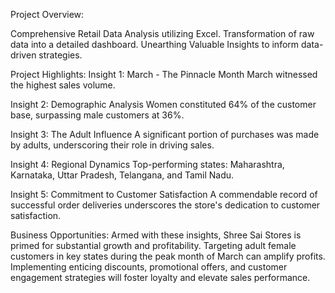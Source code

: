 Project Overview:

Comprehensive Retail Data Analysis utilizing Excel.
Transformation of raw data into a detailed dashboard.
Unearthing Valuable Insights to inform data-driven strategies.

Project Highlights:
Insight 1: March - The Pinnacle Month March witnessed the highest sales volume.

Insight 2: Demographic Analysis
Women constituted 64% of the customer base, surpassing male customers at 36%.

Insight 3: The Adult Influence
A significant portion of purchases was made by adults, underscoring their role in driving sales.

Insight 4: Regional Dynamics
Top-performing states: Maharashtra, Karnataka, Uttar Pradesh, Telangana, and Tamil Nadu.

Insight 5: Commitment to Customer Satisfaction
A commendable record of successful order deliveries underscores the store's dedication to customer satisfaction.

Business Opportunities:
Armed with these insights, Shree Sai Stores is primed for substantial growth and profitability.
Targeting adult female customers in key states during the peak month of March can amplify profits.
Implementing enticing discounts, promotional offers, and customer engagement strategies will foster loyalty and elevate sales performance.
